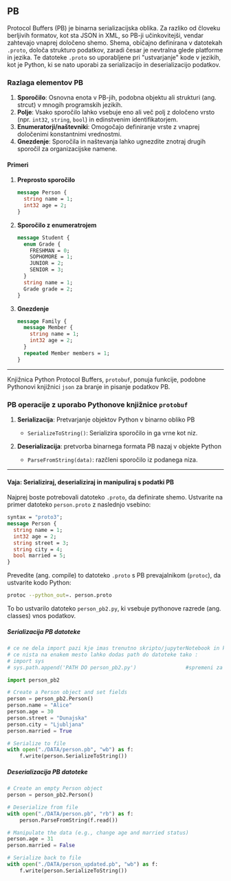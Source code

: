 ## PB

Protocol Buffers (PB) je binarna serializacijska oblika. Za razliko od človeku berljivih formatov, kot sta JSON in XML, so PB-ji  učinkovitejši, vendar zahtevajo vnaprej določeno shemo. Shema, običajno definirana v datotekah `.proto`, določa strukturo podatkov, zaradi česar je nevtralna glede platforme in jezika. Te datoteke `.proto` so uporabljene pri "ustvarjanje" kode v jezikih, kot je Python, ki se nato  uporabi za serializacijo in deserializacijo podatkov.

### Razlaga elementov PB
1. **Sporočilo**: Osnovna enota v PB-jih, podobna objektu ali strukturi (ang. strcut) v mnogih programskih jezikih.
2. **Polje**: Vsako sporočilo lahko vsebuje eno ali več polj z določeno vrsto (npr. `int32`, `string`, `bool`) in edinstvenim identifikatorjem.
3. **Enumeratorji/naštevniki**: Omogočajo definiranje vrste z vnaprej določenimi konstantnimi vrednostmi.
4. **Gnezdenje**: Sporočila in naštevanja lahko ugnezdite znotraj drugih sporočil za organizacijske namene.

#### Primeri

1. **Preprosto sporočilo**
    ```protobuf
    message Person {
      string name = 1;
      int32 age = 2;
    }
    ```

2. **Sporočilo z enumeratrojem**
    ```protobuf
    message Student {
      enum Grade {
        FRESHMAN = 0;
        SOPHOMORE = 1;
        JUNIOR = 2;
        SENIOR = 3;
      }
      string name = 1;
      Grade grade = 2;
    }
    ```

3. **Gnezdenje**
    ```protobuf
    message Family {
      message Member {
        string name = 1;
        int32 age = 2;
      }
      repeated Member members = 1;
    }
    ```

---

Knjižnica Python Protocol Buffers, `protobuf`, ponuja funkcije, podobne Pythonovi knjižnici `json` za branje in pisanje podatkov PB.

### PB operacije z uporabo Pythonove knjižnice `protobuf`

1. **Serializacija**: Pretvarjanje objektov Python v binarno obliko PB
     - `SerializeToString()`: Serializira sporočilo in ga vrne kot niz.
  
2. **Deserializacija**: pretvorba binarnega formata PB nazaj v objekte Python
     - `ParseFromString(data)`: razčleni sporočilo iz podanega niza.
  
---

#### Vaja: Serializiraj, deserializiraj in manipuliraj s podatki PB

Najprej boste potrebovali datoteko `.proto`, da definirate shemo. Ustvarite na primer datoteko `person.proto` z naslednjo vsebino:

```protobuf
syntax = "proto3";
message Person {
  string name = 1;
  int32 age = 2;
  string street = 3;
  string city = 4;
  bool married = 5;
}
```

Prevedite (ang. compile) to datoteko `.proto` s PB prevajalnikom  (`protoc`), da ustvarite kodo Python:

```bash
protoc --python_out=. person.proto
```

To bo ustvarilo datoteko `person_pb2.py`, ki vsebuje pythonove razrede (ang. classes) vnos podatkov.

##### Serializacija PB datoteke


```python
# ce ne dela import pazi kje imas trenutno skripto/jupyterNotebook in kje imas compilan person_pb2!
# ce nista na enakem mesto lahko dodas path do datoteke tako :
# import sys
# sys.path.append('PATH DO person_pb2.py')                #spremeni za svoj PATH! naprimer'/Users/user/VAJE_3//PB'

import person_pb2

# Create a Person object and set fields
person = person_pb2.Person()
person.name = "Alice"
person.age = 30
person.street = "Dunajska"
person.city = "Ljubljana"
person.married = True

# Serialize to file
with open("./DATA/person.pb", "wb") as f:
    f.write(person.SerializeToString())
```

##### Deserializacija PB datoteke

```python
# Create an empty Person object
person = person_pb2.Person()

# Deserialize from file
with open("./DATA/person.pb", "rb") as f:
    person.ParseFromString(f.read())

# Manipulate the data (e.g., change age and married status)
person.age = 31
person.married = False

# Serialize back to file
with open("./DATA/person_updated.pb", "wb") as f:
    f.write(person.SerializeToString())
```
